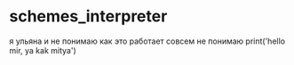 # schemes_interpreter
я ульяна и не понимаю как это работает
совсем не понимаю
print('hello mir, ya kak mitya')

